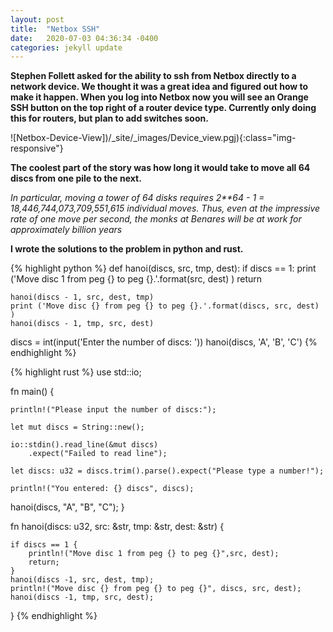 ```yaml
---
layout: post
title:  "Netbox SSH"
date:   2020-07-03 04:36:34 -0400
categories: jekyll update
---
```


**Stephen Follett asked for the ability to ssh from Netbox directly to a network device. We thought it was a great idea and figured out how to make it happen. When you log into Netbox now you will see an Orange SSH button on the top right of a router device type. Currently only doing this for routers, but plan to add switches soon.**

![Netbox-Device-View])/_site/_images/Device_view.pgj){:class="img-responsive"}

**The coolest part of the story was how long it would take to move all 64 discs from one pile to the next.**

*In particular, moving a tower of 64 disks requires 2**64 - 1 =
 18,446,744,073,709,551,615 individual moves. Thus, even at the impressive rate
of one move per second, the monks at Benares will be at work for approximately
 billion years*

**I wrote the solutions to the problem in python and rust.** 

{% highlight python %}
def hanoi(discs, src, tmp, dest):
    if discs == 1:
       print ('Move disc 1 from peg {} to peg {}.'.format(src, dest) )
       return
    
    hanoi(discs - 1, src, dest, tmp)
    print ('Move disc {} from peg {} to peg {}.'.format(discs, src, dest) )  
    hanoi(discs - 1, tmp, src, dest)

    
discs = int(input('Enter the number of discs: '))
hanoi(discs, 'A', 'B', 'C')
{% endhighlight %}

{% highlight rust %}
use std::io;

fn main() {

    println!("Please input the number of discs:");

    let mut discs = String::new();

    io::stdin().read_line(&mut discs)
        .expect("Failed to read line");

    let discs: u32 = discs.trim().parse().expect("Please type a number!");

    println!("You entered: {} discs", discs);

   hanoi(discs, "A", "B", "C");
}

fn hanoi(discs: u32, src: &str, tmp: &str, dest: &str) {
    
    
    if discs == 1 {
        println!("Move disc 1 from peg {} to peg {}",src, dest);
        return;
    }
    hanoi(discs -1, src, dest, tmp);
    println!("Move disc {} from peg {} to peg {}", discs, src, dest);
    hanoi(discs -1, tmp, src, dest);

}
{% endhighlight %}

[Algorithms]: https://jeffe.cs.illinois.edu/teaching/algorithms/

